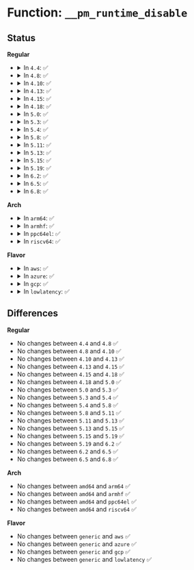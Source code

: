# Function: <code>__pm_runtime_disable</code>

## Status
<b>Regular</b>
<ul>
<li>
<details>
<summary>In <code>4.4</code>: ✅</summary>

```c
void __pm_runtime_disable(struct device *dev, bool check_resume);
```

**Collision:** Unique Global

**Inline:** No

**Transformation:** False

**Instances:**

```
In drivers/base/power/runtime.c (ffffffff81557c00)
Location: drivers/base/power/runtime.c:1168
Inline: False
Direct callers:
  - drivers/phy/phy-core.c:devm_phy_consume
  - drivers/pinctrl/intel/pinctrl-baytrail.c:byt_gpio_remove
  - drivers/gpio/gpio-lynxpoint.c:lp_gpio_remove
  - drivers/base/power/runtime.c:pm_runtime_force_suspend
  - drivers/base/power/runtime.c:pm_runtime_remove
  - drivers/base/power/main.c:__device_suspend_late
  - drivers/base/power/main.c:__device_suspend
  - drivers/mfd/arizona-core.c:arizona_dev_exit
  - drivers/ata/libata-core.c:ata_port_pm_resume
  - drivers/usb/core/hub.c:usb_new_device
  - drivers/usb/core/driver.c:usb_unbind_interface
  - drivers/usb/core/driver.c:usb_resume
  - drivers/usb/core/driver.c:usb_probe_interface
  - drivers/mmc/core/sdio.c:mmc_sdio_resume
```
**Symbols:**

```
ffffffff81557c00-ffffffff81557d2a: __pm_runtime_disable (STB_GLOBAL)
```
</details>
</li>
<li>
<details>
<summary>In <code>4.8</code>: ✅</summary>

```c
void __pm_runtime_disable(struct device *dev, bool check_resume);
```

**Collision:** Unique Global

**Inline:** No

**Transformation:** False

**Instances:**

```
In drivers/base/power/runtime.c (ffffffff815a9cc0)
Location: drivers/base/power/runtime.c:1172
Inline: False
Direct callers:
  - drivers/phy/phy-core.c:devm_phy_consume
  - drivers/gpio/gpio-lynxpoint.c:lp_gpio_remove
  - drivers/base/power/runtime.c:pm_runtime_force_suspend
  - drivers/base/power/runtime.c:pm_runtime_remove
  - drivers/base/power/main.c:__device_suspend
  - drivers/base/power/main.c:__device_suspend_late
  - drivers/mfd/arizona-core.c:arizona_dev_exit
  - drivers/mfd/arizona-core.c:arizona_dev_init
  - drivers/scsi/scsi_pm.c:scsi_bus_resume_common
  - drivers/ata/libata-core.c:ata_port_pm_resume
  - drivers/usb/core/hub.c:usb_new_device
  - drivers/usb/core/driver.c:usb_resume
  - drivers/usb/core/driver.c:usb_unbind_interface
  - drivers/usb/core/driver.c:usb_probe_interface
  - drivers/mmc/core/sdio.c:mmc_sdio_resume
```
**Symbols:**

```
ffffffff815a9cc0-ffffffff815a9dd2: __pm_runtime_disable (STB_GLOBAL)
```
</details>
</li>
<li>
<details>
<summary>In <code>4.10</code>: ✅</summary>

```c
void __pm_runtime_disable(struct device *dev, bool check_resume);
```

**Collision:** Unique Global

**Inline:** No

**Transformation:** False

**Instances:**

```
In drivers/base/power/runtime.c (ffffffff815d8090)
Location: drivers/base/power/runtime.c:1260
Inline: False
Direct callers:
  - drivers/phy/phy-core.c:devm_phy_consume
  - drivers/gpio/gpio-lynxpoint.c:lp_gpio_remove
  - drivers/base/power/runtime.c:pm_runtime_remove
  - drivers/base/power/main.c:__device_suspend
  - drivers/base/power/main.c:__device_suspend_late
  - drivers/mfd/arizona-core.c:arizona_dev_exit
  - drivers/mfd/arizona-core.c:arizona_dev_init
  - drivers/scsi/hosts.c:scsi_add_host_with_dma
  - drivers/scsi/scsi_pm.c:scsi_bus_resume_common
  - drivers/ata/libata-core.c:ata_port_pm_resume
  - drivers/usb/core/hub.c:usb_new_device
  - drivers/usb/core/driver.c:usb_resume
  - drivers/usb/core/driver.c:usb_unbind_interface
  - drivers/usb/core/driver.c:usb_probe_interface
  - drivers/mmc/core/sdio.c:mmc_sdio_resume
```
**Symbols:**

```
ffffffff815d8090-ffffffff815d81a2: __pm_runtime_disable (STB_GLOBAL)
```
</details>
</li>
<li>
<details>
<summary>In <code>4.13</code>: ✅</summary>

```c
void __pm_runtime_disable(struct device *dev, bool check_resume);
```

**Collision:** Unique Global

**Inline:** No

**Transformation:** False

**Instances:**

```
In drivers/base/power/runtime.c (ffffffff815ecfd0)
Location: drivers/base/power/runtime.c:1260
Inline: False
Direct callers:
  - drivers/phy/phy-core.c:devm_phy_consume
  - drivers/gpio/gpio-lynxpoint.c:lp_gpio_remove
  - drivers/base/power/runtime.c:pm_runtime_remove
  - drivers/base/power/main.c:__device_suspend
  - drivers/base/power/main.c:__device_suspend_late
  - drivers/mfd/arizona-core.c:arizona_dev_exit
  - drivers/mfd/arizona-core.c:arizona_dev_init
  - drivers/scsi/hosts.c:scsi_add_host_with_dma
  - drivers/scsi/scsi_pm.c:scsi_bus_resume_common
  - drivers/ata/libata-core.c:ata_port_pm_resume
  - drivers/usb/core/hub.c:usb_new_device
  - drivers/usb/core/driver.c:usb_resume
  - drivers/usb/core/driver.c:usb_unbind_interface
  - drivers/usb/core/driver.c:usb_probe_interface
  - drivers/usb/host/ohci-platform.c:ohci_platform_remove
  - drivers/usb/host/ohci-platform.c:ohci_platform_probe
  - drivers/usb/host/ohci-platform.c:ohci_platform_probe
  - drivers/i2c/busses/i2c-designware-platdrv.c:dw_i2c_plat_remove
  - drivers/i2c/busses/i2c-designware-platdrv.c:dw_i2c_plat_probe
  - drivers/mmc/core/sdio.c:mmc_sdio_resume
```
**Symbols:**

```
ffffffff815ecfd0-ffffffff815ed0c0: __pm_runtime_disable (STB_GLOBAL)
```
</details>
</li>
<li>
<details>
<summary>In <code>4.15</code>: ✅</summary>

```c
void __pm_runtime_disable(struct device *dev, bool check_resume);
```

**Collision:** Unique Global

**Inline:** No

**Transformation:** False

**Instances:**

```
In drivers/base/power/runtime.c (ffffffff81654380)
Location: drivers/base/power/runtime.c:1245
Inline: False
Direct callers:
  - drivers/phy/phy-core.c:devm_phy_consume
  - drivers/gpio/gpio-lynxpoint.c:lp_gpio_remove
  - drivers/base/power/runtime.c:pm_runtime_remove
  - drivers/base/power/main.c:__device_suspend
  - drivers/base/power/main.c:__device_suspend_late
  - drivers/mfd/arizona-core.c:arizona_dev_exit
  - drivers/mfd/arizona-core.c:arizona_dev_init
  - drivers/scsi/hosts.c:scsi_add_host_with_dma
  - drivers/scsi/scsi_pm.c:scsi_bus_resume_common
  - drivers/ata/libata-core.c:ata_port_pm_resume
  - drivers/usb/core/hub.c:usb_new_device
  - drivers/usb/core/driver.c:usb_resume
  - drivers/usb/core/driver.c:usb_unbind_interface
  - drivers/usb/core/driver.c:usb_probe_interface
  - drivers/usb/host/ohci-platform.c:ohci_platform_remove
  - drivers/usb/host/ohci-platform.c:ohci_platform_probe
  - drivers/i2c/busses/i2c-designware-platdrv.c:dw_i2c_plat_remove
  - drivers/i2c/busses/i2c-designware-platdrv.c:dw_i2c_plat_probe
  - drivers/mmc/core/sdio.c:mmc_sdio_resume
```
**Symbols:**

```
ffffffff81654380-ffffffff81654470: __pm_runtime_disable (STB_GLOBAL)
```
</details>
</li>
<li>
<details>
<summary>In <code>4.18</code>: ✅</summary>

```c
void __pm_runtime_disable(struct device *dev, bool check_resume);
```

**Collision:** Unique Global

**Inline:** No

**Transformation:** False

**Instances:**

```
In drivers/base/power/runtime.c (ffffffff8168f9d0)
Location: drivers/base/power/runtime.c:1245
Inline: False
Direct callers:
  - drivers/phy/phy-core.c:devm_phy_consume
  - drivers/gpio/gpio-lynxpoint.c:lp_gpio_remove
  - drivers/pwm/pwm-lpss-platform.c:pwm_lpss_remove_platform
  - drivers/base/power/runtime.c:pm_runtime_remove
  - drivers/base/power/main.c:__device_suspend
  - drivers/base/power/main.c:__device_suspend_late
  - drivers/mfd/arizona-core.c:arizona_dev_exit
  - drivers/mfd/arizona-core.c:arizona_dev_init
  - drivers/scsi/hosts.c:scsi_add_host_with_dma
  - drivers/scsi/scsi_pm.c:scsi_bus_resume_common
  - drivers/ata/libata-core.c:ata_port_pm_resume
  - drivers/usb/core/hub.c:usb_new_device
  - drivers/usb/core/driver.c:usb_resume
  - drivers/usb/core/driver.c:usb_driver_claim_interface
  - drivers/usb/core/driver.c:usb_unbind_interface
  - drivers/usb/core/driver.c:usb_probe_interface
  - drivers/usb/host/ohci-platform.c:ohci_platform_remove
  - drivers/usb/host/ohci-platform.c:ohci_platform_probe
  - drivers/mmc/core/sdio.c:mmc_sdio_resume
```
**Symbols:**

```
ffffffff8168f9d0-ffffffff8168faac: __pm_runtime_disable (STB_GLOBAL)
```
</details>
</li>
<li>
<details>
<summary>In <code>5.0</code>: ✅</summary>

```c
void __pm_runtime_disable(struct device *dev, bool check_resume);
```

**Collision:** Unique Global

**Inline:** No

**Transformation:** False

**Instances:**

```
In drivers/base/power/runtime.c (ffffffff816afd60)
Location: drivers/base/power/runtime.c:1252
Inline: False
Direct callers:
  - drivers/phy/phy-core.c:devm_phy_consume
  - drivers/gpio/gpio-lynxpoint.c:lp_gpio_remove
  - drivers/pwm/pwm-lpss-platform.c:pwm_lpss_remove_platform
  - drivers/tty/serdev/core.c:serdev_controller_add
  - drivers/base/power/runtime.c:pm_runtime_remove
  - drivers/base/power/main.c:__device_suspend
  - drivers/base/power/main.c:__device_suspend_late
  - drivers/mfd/arizona-core.c:arizona_dev_exit
  - drivers/mfd/arizona-core.c:arizona_dev_init
  - drivers/scsi/hosts.c:scsi_add_host_with_dma
  - drivers/ata/libata-core.c:ata_port_pm_resume
  - drivers/usb/core/hub.c:usb_new_device
  - drivers/usb/core/driver.c:usb_resume
  - drivers/usb/core/driver.c:usb_driver_claim_interface
  - drivers/usb/core/driver.c:usb_unbind_interface
  - drivers/usb/core/driver.c:usb_probe_interface
  - drivers/usb/host/ohci-platform.c:ohci_platform_remove
  - drivers/usb/host/ohci-platform.c:ohci_platform_probe
  - drivers/mmc/core/sdio.c:mmc_sdio_resume
```
**Symbols:**

```
ffffffff816afd60-ffffffff816afe3c: __pm_runtime_disable (STB_GLOBAL)
```
</details>
</li>
<li>
<details>
<summary>In <code>5.3</code>: ✅</summary>

```c
void __pm_runtime_disable(struct device *dev, bool check_resume);
```

**Collision:** Unique Global

**Inline:** No

**Transformation:** False

**Instances:**

```
In drivers/base/power/runtime.c (ffffffff816e9c40)
Location: drivers/base/power/runtime.c:1328
Inline: False
Direct callers:
  - drivers/phy/phy-core.c:devm_phy_consume
  - drivers/gpio/gpio-lynxpoint.c:lp_gpio_remove
  - drivers/pwm/pwm-lpss-platform.c:pwm_lpss_remove_platform
  - drivers/tty/serdev/core.c:serdev_controller_add
  - drivers/base/power/runtime.c:pm_runtime_remove
  - drivers/base/power/main.c:__device_suspend
  - drivers/base/power/main.c:__device_suspend_late
  - drivers/mfd/arizona-core.c:arizona_dev_exit
  - drivers/mfd/arizona-core.c:arizona_dev_init
  - drivers/scsi/hosts.c:scsi_add_host_with_dma
  - drivers/ata/libata-core.c:ata_port_pm_resume
  - drivers/usb/core/hub.c:usb_new_device
  - drivers/usb/core/driver.c:usb_resume
  - drivers/usb/core/driver.c:usb_driver_claim_interface
  - drivers/usb/core/driver.c:usb_unbind_interface
  - drivers/usb/core/driver.c:usb_probe_interface
  - drivers/usb/host/ohci-platform.c:ohci_platform_remove
  - drivers/usb/host/ohci-platform.c:ohci_platform_probe
  - drivers/i2c/busses/i2c-designware-platdrv.c:dw_i2c_plat_remove
  - drivers/i2c/busses/i2c-designware-platdrv.c:dw_i2c_plat_probe
  - drivers/mmc/core/sdio.c:mmc_sdio_resume
```
**Symbols:**

```
ffffffff816e9c40-ffffffff816e9d37: __pm_runtime_disable (STB_GLOBAL)
```
</details>
</li>
<li>
<details>
<summary>In <code>5.4</code>: ✅</summary>

```c
void __pm_runtime_disable(struct device *dev, bool check_resume);
```

**Collision:** Unique Global

**Inline:** No

**Transformation:** False

**Instances:**

```
In drivers/base/power/runtime.c (ffffffff8170dca0)
Location: drivers/base/power/runtime.c:1330
Inline: False
Direct callers:
  - drivers/phy/phy-core.c:devm_phy_consume
  - drivers/gpio/gpio-lynxpoint.c:lp_gpio_remove
  - drivers/pwm/pwm-lpss-platform.c:pwm_lpss_remove_platform
  - drivers/tty/serdev/core.c:serdev_controller_add
  - drivers/base/power/runtime.c:pm_runtime_remove
  - drivers/base/power/main.c:__device_suspend
  - drivers/base/power/main.c:__device_suspend_late
  - drivers/mfd/arizona-core.c:arizona_dev_exit
  - drivers/mfd/arizona-core.c:arizona_dev_init
  - drivers/scsi/hosts.c:scsi_add_host_with_dma
  - drivers/ata/libata-core.c:ata_port_pm_resume
  - drivers/usb/core/hub.c:usb_new_device
  - drivers/usb/core/driver.c:usb_resume
  - drivers/usb/core/driver.c:usb_driver_claim_interface
  - drivers/usb/core/driver.c:usb_unbind_interface
  - drivers/usb/core/driver.c:usb_probe_interface
  - drivers/usb/host/ohci-platform.c:ohci_platform_remove
  - drivers/usb/host/ohci-platform.c:ohci_platform_probe
  - drivers/i2c/busses/i2c-designware-platdrv.c:dw_i2c_plat_remove
  - drivers/i2c/busses/i2c-designware-platdrv.c:dw_i2c_plat_probe
  - drivers/mmc/core/sdio.c:mmc_sdio_resume
```
**Symbols:**

```
ffffffff8170dca0-ffffffff8170dd97: __pm_runtime_disable (STB_GLOBAL)
```
</details>
</li>
<li>
<details>
<summary>In <code>5.8</code>: ✅</summary>

```c
void __pm_runtime_disable(struct device *dev, bool check_resume);
```

**Collision:** Unique Global

**Inline:** No

**Transformation:** False

**Instances:**

```
In drivers/base/power/runtime.c (ffffffff817c8f60)
Location: drivers/base/power/runtime.c:1351
Inline: False
Direct callers:
  - drivers/phy/phy-core.c:devm_phy_consume
  - drivers/pwm/pwm-lpss-platform.c:pwm_lpss_remove_platform
  - drivers/tty/serdev/core.c:serdev_controller_add
  - drivers/base/power/runtime.c:pm_runtime_force_suspend
  - drivers/base/power/runtime.c:pm_runtime_remove
  - drivers/base/power/main.c:__device_suspend
  - drivers/base/power/main.c:__device_suspend_late
  - drivers/mfd/arizona-core.c:arizona_dev_exit
  - drivers/mfd/arizona-core.c:arizona_dev_init
  - drivers/scsi/hosts.c:scsi_add_host_with_dma
  - drivers/scsi/scsi_pm.c:scsi_bus_resume_common
  - drivers/ata/libata-core.c:ata_port_pm_resume
  - drivers/usb/core/hub.c:usb_new_device
  - drivers/usb/core/driver.c:usb_resume
  - drivers/usb/core/driver.c:usb_driver_claim_interface
  - drivers/usb/core/driver.c:usb_unbind_interface
  - drivers/usb/core/driver.c:usb_probe_interface
  - drivers/usb/host/ehci-platform.c:ehci_platform_resume
  - drivers/usb/host/ohci-platform.c:ohci_platform_resume
  - drivers/usb/host/ohci-platform.c:ohci_platform_remove
  - drivers/usb/host/ohci-platform.c:ohci_platform_probe
  - drivers/i2c/i2c-core-base.c:i2c_del_adapter
  - drivers/i2c/busses/i2c-designware-platdrv.c:dw_i2c_plat_pm_cleanup
  - drivers/mmc/core/sdio.c:mmc_sdio_resume
  - drivers/remoteproc/remoteproc_core.c:devm_rproc_free
```
**Symbols:**

```
ffffffff817c8f60-ffffffff817c9092: __pm_runtime_disable (STB_GLOBAL)
```
</details>
</li>
<li>
<details>
<summary>In <code>5.11</code>: ✅</summary>

```c
void __pm_runtime_disable(struct device *dev, bool check_resume);
```

**Collision:** Unique Global

**Inline:** No

**Transformation:** False

**Instances:**

```
In drivers/base/power/runtime.c (ffffffff817ddd30)
Location: drivers/base/power/runtime.c:1383
Inline: False
Direct callers:
  - drivers/phy/phy-core.c:devm_phy_consume
  - drivers/pwm/pwm-lpss-platform.c:pwm_lpss_remove_platform
  - drivers/tty/serdev/core.c:serdev_controller_add
  - drivers/base/power/runtime.c:pm_runtime_force_suspend
  - drivers/base/power/runtime.c:pm_runtime_remove
  - drivers/base/power/main.c:__device_suspend
  - drivers/base/power/main.c:__device_suspend_late
  - drivers/mfd/arizona-core.c:arizona_dev_exit
  - drivers/mfd/arizona-core.c:arizona_dev_init
  - drivers/scsi/hosts.c:scsi_add_host_with_dma
  - drivers/scsi/scsi_pm.c:scsi_bus_resume_common
  - drivers/ata/libata-core.c:ata_port_pm_resume
  - drivers/usb/core/hub.c:usb_new_device
  - drivers/usb/core/driver.c:usb_resume
  - drivers/usb/core/driver.c:usb_driver_claim_interface
  - drivers/usb/core/driver.c:usb_unbind_interface
  - drivers/usb/core/driver.c:usb_probe_interface
  - drivers/usb/host/ehci-platform.c:ehci_platform_resume
  - drivers/usb/host/ohci-platform.c:ohci_platform_resume
  - drivers/usb/host/ohci-platform.c:ohci_platform_remove
  - drivers/usb/host/ohci-platform.c:ohci_platform_probe
  - drivers/i2c/i2c-core-base.c:i2c_del_adapter
  - drivers/i2c/busses/i2c-designware-platdrv.c:dw_i2c_plat_pm_cleanup
  - drivers/mmc/core/sdio.c:mmc_sdio_resume
```
**Symbols:**

```
ffffffff817ddd30-ffffffff817dde62: __pm_runtime_disable (STB_GLOBAL)
```
</details>
</li>
<li>
<details>
<summary>In <code>5.13</code>: ✅</summary>

```c
void __pm_runtime_disable(struct device *dev, bool check_resume);
```

**Collision:** Unique Global

**Inline:** No

**Transformation:** False

**Instances:**

```
In drivers/base/power/runtime.c (ffffffff817c20b0)
Location: drivers/base/power/runtime.c:1383
Inline: False
Direct callers:
  - drivers/phy/phy-core.c:devm_phy_consume
  - drivers/pwm/pwm-lpss-platform.c:pwm_lpss_remove_platform
  - drivers/tty/serdev/core.c:serdev_controller_add
  - drivers/base/power/runtime.c:pm_runtime_force_suspend
  - drivers/base/power/runtime.c:pm_runtime_remove
  - drivers/base/power/main.c:__device_suspend
  - drivers/base/power/main.c:__device_suspend_late
  - drivers/mfd/arizona-core.c:arizona_dev_exit
  - drivers/mfd/arizona-core.c:arizona_dev_init
  - drivers/scsi/hosts.c:scsi_add_host_with_dma
  - drivers/scsi/scsi_pm.c:scsi_bus_resume_common
  - drivers/ata/libata-core.c:ata_port_pm_resume
  - drivers/usb/core/hub.c:usb_new_device
  - drivers/usb/core/driver.c:usb_resume
  - drivers/usb/core/driver.c:usb_driver_claim_interface
  - drivers/usb/core/driver.c:usb_unbind_interface
  - drivers/usb/core/driver.c:usb_probe_interface
  - drivers/usb/host/ehci-platform.c:ehci_platform_resume
  - drivers/usb/host/ohci-platform.c:ohci_platform_resume
  - drivers/usb/host/ohci-platform.c:ohci_platform_remove
  - drivers/usb/host/ohci-platform.c:ohci_platform_probe
  - drivers/i2c/i2c-core-base.c:i2c_del_adapter
  - drivers/i2c/busses/i2c-designware-platdrv.c:dw_i2c_plat_pm_cleanup
  - drivers/mmc/core/sdio.c:mmc_sdio_resume
```
**Symbols:**

```
ffffffff817c20b0-ffffffff817c21e2: __pm_runtime_disable (STB_GLOBAL)
```
</details>
</li>
<li>
<details>
<summary>In <code>5.15</code>: ✅</summary>

```c
void __pm_runtime_disable(struct device *dev, bool check_resume);
```

**Collision:** Unique Global

**Inline:** No

**Transformation:** False

**Instances:**

```
In drivers/base/power/runtime.c (ffffffff8184ba10)
Location: drivers/base/power/runtime.c:1402
Inline: False
Direct callers:
  - drivers/phy/phy-core.c:devm_phy_consume
  - drivers/pwm/pwm-lpss-platform.c:pwm_lpss_remove_platform
  - drivers/tty/serdev/core.c:serdev_controller_add
  - drivers/base/power/runtime.c:pm_runtime_force_suspend
  - drivers/base/power/runtime.c:pm_runtime_remove
  - drivers/base/power/runtime.c:devm_pm_runtime_enable
  - drivers/base/power/main.c:__device_suspend
  - drivers/base/power/main.c:__device_suspend_late
  - drivers/scsi/hosts.c:scsi_add_host_with_dma
  - drivers/scsi/scsi_pm.c:scsi_bus_resume_common
  - drivers/ata/libata-core.c:ata_port_pm_resume
  - drivers/usb/core/hub.c:usb_new_device
  - drivers/usb/core/driver.c:usb_resume
  - drivers/usb/core/driver.c:usb_driver_claim_interface
  - drivers/usb/core/driver.c:usb_unbind_interface
  - drivers/usb/core/driver.c:usb_probe_interface
  - drivers/usb/host/ehci-platform.c:ehci_platform_resume
  - drivers/usb/host/ohci-platform.c:ohci_platform_resume
  - drivers/usb/host/ohci-platform.c:ohci_platform_remove
  - drivers/usb/host/ohci-platform.c:ohci_platform_probe
  - drivers/i2c/i2c-core-base.c:i2c_del_adapter
  - drivers/i2c/busses/i2c-designware-platdrv.c:dw_i2c_plat_pm_cleanup
  - drivers/mmc/core/sdio.c:mmc_sdio_resume
```
**Symbols:**

```
ffffffff8184ba10-ffffffff8184bb42: __pm_runtime_disable (STB_GLOBAL)
```
</details>
</li>
<li>
<details>
<summary>In <code>5.19</code>: ✅</summary>

```c
void __pm_runtime_disable(struct device *dev, bool check_resume);
```

**Collision:** Unique Global

**Inline:** No

**Transformation:** False

**Instances:**

```
In drivers/base/power/runtime.c (ffffffff81991470)
Location: drivers/base/power/runtime.c:1431
Inline: False
Direct callers:
  - drivers/phy/phy-core.c:devm_phy_consume
  - drivers/pwm/pwm-lpss-platform.c:pwm_lpss_remove_platform
  - drivers/tty/serdev/core.c:serdev_controller_add
  - drivers/base/power/runtime.c:pm_runtime_force_suspend
  - drivers/base/power/runtime.c:pm_runtime_remove
  - drivers/base/power/runtime.c:devm_pm_runtime_enable
  - drivers/base/power/main.c:__device_suspend
  - drivers/base/power/main.c:__device_suspend_late
  - drivers/scsi/hosts.c:scsi_add_host_with_dma
  - drivers/ata/libata-core.c:ata_port_pm_resume
  - drivers/usb/core/hub.c:usb_new_device
  - drivers/usb/core/driver.c:usb_resume
  - drivers/usb/core/driver.c:usb_driver_claim_interface
  - drivers/usb/core/driver.c:usb_unbind_interface
  - drivers/usb/core/driver.c:usb_probe_interface
  - drivers/usb/host/ehci-platform.c:ehci_platform_resume
  - drivers/usb/host/ohci-platform.c:ohci_platform_resume
  - drivers/usb/host/ohci-platform.c:ohci_platform_remove
  - drivers/usb/host/ohci-platform.c:ohci_platform_probe
  - drivers/i2c/i2c-core-base.c:i2c_del_adapter
  - drivers/mmc/core/sdio.c:mmc_sdio_resume
```
**Symbols:**

```
ffffffff81991470-ffffffff819915db: __pm_runtime_disable (STB_GLOBAL)
```
</details>
</li>
<li>
<details>
<summary>In <code>6.2</code>: ✅</summary>

```c
void __pm_runtime_disable(struct device *dev, bool check_resume);
```

**Collision:** Unique Global

**Inline:** No

**Transformation:** False

**Instances:**

```
In drivers/base/power/runtime.c (ffffffff81b01820)
Location: drivers/base/power/runtime.c:1444
Inline: False
Direct callers:
  - drivers/phy/phy-core.c:devm_phy_consume
  - drivers/pwm/pwm-lpss-platform.c:pwm_lpss_remove_platform
  - drivers/tty/serdev/core.c:serdev_controller_add
  - drivers/base/power/runtime.c:pm_runtime_force_suspend
  - drivers/base/power/runtime.c:pm_runtime_remove
  - drivers/base/power/runtime.c:devm_pm_runtime_enable
  - drivers/base/power/main.c:__device_suspend
  - drivers/base/power/main.c:__device_suspend_late
  - drivers/scsi/hosts.c:scsi_add_host_with_dma
  - drivers/ata/libata-core.c:ata_port_pm_resume
  - drivers/usb/core/hub.c:usb_new_device
  - drivers/usb/core/driver.c:usb_resume
  - drivers/usb/core/driver.c:usb_driver_claim_interface
  - drivers/usb/core/driver.c:usb_unbind_interface
  - drivers/usb/core/driver.c:usb_probe_interface
  - drivers/usb/host/ehci-platform.c:ehci_platform_resume
  - drivers/usb/host/ohci-platform.c:ohci_platform_resume_common
  - drivers/usb/host/ohci-platform.c:ohci_platform_remove
  - drivers/usb/host/ohci-platform.c:ohci_platform_probe
  - drivers/i2c/i2c-core-base.c:i2c_del_adapter
  - drivers/mmc/core/sdio.c:mmc_sdio_resume
```
**Symbols:**

```
ffffffff81b01820-ffffffff81b0198b: __pm_runtime_disable (STB_GLOBAL)
```
</details>
</li>
<li>
<details>
<summary>In <code>6.5</code>: ✅</summary>

```c
void __pm_runtime_disable(struct device *dev, bool check_resume);
```

**Collision:** Unique Global

**Inline:** No

**Transformation:** False

**Instances:**

```
In drivers/base/power/runtime.c (ffffffff81b4f950)
Location: drivers/base/power/runtime.c:1444
Inline: False
Direct callers:
  - drivers/phy/phy-core.c:devm_phy_consume
  - drivers/pwm/pwm-lpss-platform.c:pwm_lpss_remove_platform
  - drivers/tty/serial/serial_ctrl.c:serial_ctrl_remove
  - drivers/tty/serial/serial_port.c:serial_port_remove
  - drivers/tty/serdev/core.c:serdev_controller_add
  - drivers/base/power/runtime.c:pm_runtime_force_suspend
  - drivers/base/power/runtime.c:pm_runtime_remove
  - drivers/base/power/runtime.c:devm_pm_runtime_enable
  - drivers/base/power/main.c:__device_suspend
  - drivers/base/power/main.c:__device_suspend_late
  - drivers/scsi/hosts.c:scsi_add_host_with_dma
  - drivers/ata/libata-core.c:ata_port_pm_resume
  - drivers/usb/core/hub.c:usb_new_device
  - drivers/usb/core/driver.c:usb_resume
  - drivers/usb/core/driver.c:usb_driver_claim_interface
  - drivers/usb/core/driver.c:usb_unbind_interface
  - drivers/usb/core/driver.c:usb_probe_interface
  - drivers/usb/host/ehci-platform.c:ehci_platform_resume
  - drivers/usb/host/ohci-platform.c:ohci_platform_resume_common
  - drivers/usb/host/ohci-platform.c:ohci_platform_remove
  - drivers/usb/host/ohci-platform.c:ohci_platform_probe
  - drivers/i2c/i2c-core-base.c:i2c_del_adapter
  - drivers/mmc/core/sdio.c:mmc_sdio_resume
```
**Symbols:**

```
ffffffff81b4f950-ffffffff81b4fabb: __pm_runtime_disable (STB_GLOBAL)
```
</details>
</li>
<li>
<details>
<summary>In <code>6.8</code>: ✅</summary>

```c
void __pm_runtime_disable(struct device *dev, bool check_resume);
```

**Collision:** Unique Global

**Inline:** No

**Transformation:** False

**Instances:**

```
In drivers/base/power/runtime.c (ffffffff81ba7ed0)
Location: drivers/base/power/runtime.c:1445
Inline: False
Direct callers:
  - drivers/phy/phy-core.c:devm_phy_consume
  - drivers/pwm/pwm-lpss-platform.c:pwm_lpss_remove_platform
  - drivers/tty/serial/serial_ctrl.c:serial_ctrl_remove
  - drivers/tty/serial/serial_port.c:serial_port_remove
  - drivers/tty/serdev/core.c:serdev_controller_add
  - drivers/base/power/runtime.c:pm_runtime_force_suspend
  - drivers/base/power/runtime.c:pm_runtime_remove
  - drivers/base/power/runtime.c:devm_pm_runtime_enable
  - drivers/base/power/main.c:__device_suspend
  - drivers/base/power/main.c:__device_suspend_late
  - drivers/scsi/hosts.c:scsi_add_host_with_dma
  - drivers/usb/core/hub.c:usb_new_device
  - drivers/usb/core/driver.c:usb_resume
  - drivers/usb/core/driver.c:usb_driver_claim_interface
  - drivers/usb/core/driver.c:usb_unbind_interface
  - drivers/usb/core/driver.c:usb_probe_interface
  - drivers/usb/host/ehci-platform.c:ehci_platform_resume
  - drivers/usb/host/ohci-platform.c:ohci_platform_resume_common
  - drivers/usb/host/ohci-platform.c:ohci_platform_remove
  - drivers/usb/host/ohci-platform.c:ohci_platform_probe
  - drivers/i2c/i2c-core-base.c:i2c_del_adapter
  - drivers/mmc/core/sdio.c:mmc_sdio_resume
```
**Symbols:**

```
ffffffff81ba7ed0-ffffffff81ba803b: __pm_runtime_disable (STB_GLOBAL)
```
</details>
</li>
</ul>
<b>Arch</b>
<ul>
<li>
<details>
<summary>In <code>arm64</code>: ✅</summary>

```c
void __pm_runtime_disable(struct device *dev, bool check_resume);
```

**Collision:** Unique Global

**Inline:** No

**Transformation:** False

**Instances:**

```
In drivers/base/power/runtime.c (ffff8000108fd430)
Location: drivers/base/power/runtime.c:1330
Inline: False
Direct callers:
  - drivers/irqchip/irq-renesas-irqc.c:irqc_remove
  - drivers/irqchip/irq-renesas-irqc.c:irqc_probe
  - drivers/bus/simple-pm-bus.c:simple_pm_bus_remove
  - drivers/bus/simple-pm-bus.c:simple_pm_bus_remove
  - drivers/phy/phy-core.c:devm_phy_consume
  - drivers/pci/controller/pcie-cadence-host.c:cdns_pcie_shutdown
  - drivers/pci/controller/pcie-cadence-host.c:cdns_pcie_shutdown
  - drivers/pci/controller/pcie-cadence-host.c:cdns_pcie_shutdown
  - drivers/pci/controller/pcie-cadence-host.c:cdns_pcie_host_probe
  - drivers/pci/controller/pcie-cadence-ep.c:cdns_pcie_ep_shutdown
  - drivers/pci/controller/pcie-cadence-ep.c:cdns_pcie_ep_shutdown
  - drivers/pci/controller/pcie-cadence-ep.c:cdns_pcie_ep_shutdown
  - drivers/pci/controller/pcie-cadence-ep.c:cdns_pcie_ep_probe
  - drivers/pci/controller/pcie-rcar.c:rcar_pcie_probe
  - drivers/pci/controller/pcie-mediatek.c:mtk_pcie_probe
  - drivers/pci/controller/dwc/pci-keystone.c:ks_pcie_remove
  - drivers/pci/controller/dwc/pci-keystone.c:ks_pcie_probe
  - drivers/pci/controller/dwc/pcie-qcom.c:qcom_pcie_probe
  - drivers/pci/controller/dwc/pcie-qcom.c:qcom_pcie_probe
  - drivers/amba/bus.c:amba_remove
  - drivers/amba/bus.c:amba_probe
  - drivers/clk/renesas/rcar-usb2-clock-sel.c:rcar_usb2_clock_sel_remove
  - drivers/tty/serial/8250/8250_dw.c:dw8250_remove
  - drivers/tty/serial/8250/8250_mtk.c:mtk8250_remove
  - drivers/tty/serial/8250/8250_of.c:of_platform_serial_remove
  - drivers/tty/serial/8250/8250_of.c:of_platform_serial_probe
  - drivers/tty/serdev/core.c:serdev_controller_add
  - drivers/iommu/rockchip-iommu.c:rk_iommu_probe
  - drivers/base/power/runtime.c:pm_runtime_remove
  - drivers/base/power/main.c:__device_suspend
  - drivers/base/power/main.c:__device_suspend_late
  - drivers/mfd/arizona-core.c:arizona_dev_exit
  - drivers/mfd/arizona-core.c:arizona_dev_init
  - drivers/scsi/hosts.c:scsi_add_host_with_dma
  - drivers/ata/libata-core.c:ata_port_pm_resume
  - drivers/ata/libahci_platform.c:ahci_platform_put_resources
  - drivers/spi/spi-omap2-mcspi.c:omap2_mcspi_remove
  - drivers/spi/spi-omap2-mcspi.c:omap2_mcspi_probe
  - drivers/net/ethernet/freescale/fec_main.c:fec_drv_remove
  - drivers/net/ethernet/freescale/fec_main.c:fec_probe
  - drivers/usb/core/hub.c:usb_new_device
  - drivers/usb/core/driver.c:usb_resume
  - drivers/usb/core/driver.c:usb_driver_claim_interface
  - drivers/usb/core/driver.c:usb_unbind_interface
  - drivers/usb/core/driver.c:usb_probe_interface
  - drivers/i2c/busses/i2c-designware-platdrv.c:dw_i2c_plat_remove
  - drivers/i2c/busses/i2c-designware-platdrv.c:dw_i2c_plat_probe
  - drivers/i2c/busses/i2c-omap.c:omap_i2c_remove
  - drivers/i2c/busses/i2c-omap.c:omap_i2c_probe
  - drivers/i2c/busses/i2c-sprd.c:sprd_i2c_remove
  - drivers/i2c/busses/i2c-sprd.c:sprd_i2c_probe
  - drivers/mmc/core/sdio.c:mmc_sdio_resume
  - drivers/mmc/core/block.c:mmc_blk_remove
  - drivers/memory/mtk-smi.c:mtk_smi_common_remove
  - drivers/memory/mtk-smi.c:mtk_smi_larb_remove
```
**Symbols:**

```
ffff8000108fd430-ffff8000108fd5bc: __pm_runtime_disable (STB_GLOBAL)
```
</details>
</li>
<li>
<details>
<summary>In <code>armhf</code>: ✅</summary>

```c
void __pm_runtime_disable(struct device *dev, bool check_resume);
```

**Collision:** Unique Global

**Inline:** No

**Transformation:** False

**Instances:**

```
In drivers/base/power/runtime.c (c09e8814)
Location: drivers/base/power/runtime.c:1330
Inline: False
Direct callers:
  - drivers/irqchip/irq-renesas-intc-irqpin.c:intc_irqpin_remove
  - drivers/irqchip/irq-renesas-intc-irqpin.c:intc_irqpin_probe
  - drivers/irqchip/irq-renesas-irqc.c:irqc_remove
  - drivers/irqchip/irq-renesas-irqc.c:irqc_probe
  - drivers/bus/simple-pm-bus.c:simple_pm_bus_remove
  - drivers/bus/ti-sysc.c:sysc_remove
  - drivers/bus/ti-sysc.c:sysc_remove
  - drivers/bus/ti-sysc.c:sysc_probe
  - drivers/bus/ti-sysc.c:sysc_probe
  - drivers/phy/phy-core.c:devm_phy_consume
  - drivers/gpio/gpio-omap.c:omap_gpio_remove
  - drivers/gpio/gpio-omap.c:omap_gpio_probe
  - drivers/pwm/pwm-tipwmss.c:pwmss_remove
  - drivers/pci/controller/pcie-cadence-host.c:cdns_pcie_shutdown
  - drivers/pci/controller/pcie-cadence-host.c:cdns_pcie_host_probe
  - drivers/pci/controller/pcie-cadence-ep.c:cdns_pcie_ep_shutdown
  - drivers/pci/controller/pcie-cadence-ep.c:cdns_pcie_ep_probe
  - drivers/pci/controller/pci-tegra.c:tegra_pcie_remove
  - drivers/pci/controller/pci-tegra.c:tegra_pcie_probe
  - drivers/pci/controller/pcie-rcar.c:rcar_pcie_probe
  - drivers/pci/controller/pcie-mediatek.c:mtk_pcie_probe
  - drivers/pci/controller/pcie-mediatek.c:mtk_pcie_subsys_powerdown
  - drivers/pci/controller/dwc/pci-dra7xx.c:dra7xx_pcie_shutdown
  - drivers/pci/controller/dwc/pci-dra7xx.c:dra7xx_pcie_probe
  - drivers/pci/controller/dwc/pcie-qcom.c:qcom_pcie_probe
  - drivers/pci/controller/dwc/pcie-qcom.c:qcom_pcie_probe
  - drivers/amba/bus.c:amba_remove
  - drivers/amba/bus.c:amba_probe
  - drivers/clk/renesas/rcar-usb2-clock-sel.c:rcar_usb2_clock_sel_remove
  - drivers/clk/tegra/clk-dfll.c:tegra_dfll_unregister
  - drivers/dma/tegra20-apb-dma.c:tegra_dma_remove
  - drivers/dma/tegra20-apb-dma.c:tegra_dma_probe
  - drivers/dma/tegra20-apb-dma.c:tegra_dma_probe
  - drivers/tty/serial/8250/8250_mtk.c:mtk8250_remove
  - drivers/tty/serial/8250/8250_of.c:of_platform_serial_remove
  - drivers/tty/serial/8250/8250_of.c:of_platform_serial_probe
  - drivers/tty/serial/8250/8250_of.c:of_platform_serial_setup
  - drivers/tty/serial/omap-serial.c:serial_omap_remove
  - drivers/tty/serial/omap-serial.c:serial_omap_probe
  - drivers/tty/serdev/core.c:serdev_controller_add
  - drivers/iommu/omap-iommu.c:omap_iommu_remove
  - drivers/iommu/rockchip-iommu.c:rk_iommu_probe
  - drivers/base/power/runtime.c:pm_runtime_remove
  - drivers/base/power/main.c:__device_suspend
  - drivers/base/power/main.c:__device_suspend_late
  - drivers/mfd/arizona-core.c:arizona_dev_exit
  - drivers/mfd/arizona-core.c:arizona_dev_init
  - drivers/mfd/omap-usb-host.c:usbhs_omap_remove
  - drivers/mfd/omap-usb-host.c:usbhs_omap_probe
  - drivers/mfd/omap-usb-tll.c:usbtll_omap_remove
  - drivers/mfd/omap-usb-tll.c:usbtll_omap_probe
  - drivers/scsi/hosts.c:scsi_add_host_with_dma
  - drivers/ata/libata-core.c:ata_port_pm_resume
  - drivers/ata/libahci_platform.c:ahci_platform_put_resources
  - drivers/mtd/nand/raw/omap_elm.c:elm_remove
  - drivers/mtd/nand/raw/omap_elm.c:elm_probe
  - drivers/spi/spi-omap2-mcspi.c:omap2_mcspi_remove
  - drivers/spi/spi-omap2-mcspi.c:omap2_mcspi_probe
  - drivers/net/ethernet/freescale/fec_main.c:fec_drv_remove
  - drivers/net/ethernet/freescale/fec_main.c:fec_probe
  - drivers/net/ethernet/ti/davinci_mdio.c:davinci_mdio_remove
  - drivers/net/ethernet/ti/davinci_mdio.c:davinci_mdio_probe
  - drivers/net/ethernet/ti/cpsw.c:cpsw_remove
  - drivers/net/ethernet/ti/cpsw.c:cpsw_probe
  - drivers/net/ethernet/ti/cpsw.c:cpsw_probe
  - drivers/usb/core/hub.c:usb_new_device
  - drivers/usb/core/driver.c:usb_resume
  - drivers/usb/core/driver.c:usb_driver_claim_interface
  - drivers/usb/core/driver.c:usb_unbind_interface
  - drivers/usb/core/driver.c:usb_probe_interface
  - drivers/usb/musb/musb_core.c:musb_remove
  - drivers/usb/musb/musb_core.c:musb_init_controller
  - drivers/rtc/rtc-omap.c:omap_rtc_remove
  - drivers/rtc/rtc-omap.c:omap_rtc_probe
  - drivers/i2c/busses/i2c-designware-platdrv.c:dw_i2c_plat_remove
  - drivers/i2c/busses/i2c-designware-platdrv.c:dw_i2c_plat_probe
  - drivers/i2c/busses/i2c-imx.c:i2c_imx_remove
  - drivers/i2c/busses/i2c-imx.c:i2c_imx_probe
  - drivers/i2c/busses/i2c-omap.c:omap_i2c_remove
  - drivers/i2c/busses/i2c-omap.c:omap_i2c_probe
  - drivers/i2c/busses/i2c-s3c2410.c:s3c24xx_i2c_remove
  - drivers/i2c/busses/i2c-s3c2410.c:s3c24xx_i2c_probe
  - drivers/mmc/core/sdio.c:mmc_sdio_resume
  - drivers/mmc/core/block.c:mmc_blk_remove
  - drivers/mmc/host/omap_hsmmc.c:omap_hsmmc_remove
  - drivers/mmc/host/omap_hsmmc.c:omap_hsmmc_probe
  - drivers/mmc/host/sdhci-esdhc-imx.c:sdhci_esdhc_imx_remove
  - drivers/clocksource/timer-ti-dm.c:omap_dm_timer_remove
  - drivers/clocksource/timer-ti-dm.c:omap_dm_timer_probe
  - drivers/memory/omap-gpmc.c:gpmc_remove
  - drivers/memory/omap-gpmc.c:gpmc_probe
  - drivers/memory/mtk-smi.c:mtk_smi_common_remove
  - drivers/memory/mtk-smi.c:mtk_smi_larb_remove
```
**Symbols:**

```
c09e8814-c09e8928: __pm_runtime_disable (STB_GLOBAL)
```
</details>
</li>
<li>
<details>
<summary>In <code>ppc64el</code>: ✅</summary>

```c
void __pm_runtime_disable(struct device *dev, bool check_resume);
```

**Collision:** Unique Global

**Inline:** No

**Transformation:** False

**Instances:**

```
In drivers/base/power/runtime.c (c000000000999d40)
Location: drivers/base/power/runtime.c:1330
Inline: False
Direct callers:
  - drivers/bus/simple-pm-bus.c:simple_pm_bus_remove
  - drivers/bus/simple-pm-bus.c:simple_pm_bus_remove
  - drivers/phy/phy-core.c:devm_phy_consume
  - drivers/pci/controller/pcie-cadence-host.c:cdns_pcie_shutdown
  - drivers/pci/controller/pcie-cadence-host.c:cdns_pcie_shutdown
  - drivers/pci/controller/pcie-cadence-host.c:cdns_pcie_shutdown
  - drivers/pci/controller/pcie-cadence-host.c:cdns_pcie_host_probe
  - drivers/pci/controller/pcie-cadence-ep.c:cdns_pcie_ep_shutdown
  - drivers/pci/controller/pcie-cadence-ep.c:cdns_pcie_ep_shutdown
  - drivers/pci/controller/pcie-cadence-ep.c:cdns_pcie_ep_shutdown
  - drivers/pci/controller/pcie-cadence-ep.c:cdns_pcie_ep_probe
  - drivers/tty/serial/8250/8250_of.c:of_platform_serial_remove
  - drivers/tty/serial/8250/8250_of.c:of_platform_serial_probe
  - drivers/tty/serdev/core.c:serdev_controller_add
  - drivers/base/power/runtime.c:pm_runtime_remove
  - drivers/base/power/main.c:__device_suspend
  - drivers/base/power/main.c:__device_suspend_late
  - drivers/mfd/arizona-core.c:arizona_dev_exit
  - drivers/mfd/arizona-core.c:arizona_dev_init
  - drivers/scsi/hosts.c:scsi_add_host_with_dma
  - drivers/ata/libata-core.c:ata_port_pm_resume
  - drivers/usb/core/hub.c:usb_new_device
  - drivers/usb/core/driver.c:usb_resume
  - drivers/usb/core/driver.c:usb_driver_claim_interface
  - drivers/usb/core/driver.c:usb_unbind_interface
  - drivers/usb/core/driver.c:usb_probe_interface
  - drivers/i2c/busses/i2c-designware-platdrv.c:dw_i2c_plat_remove
  - drivers/i2c/busses/i2c-designware-platdrv.c:dw_i2c_plat_probe
  - drivers/mmc/core/sdio.c:mmc_sdio_resume
```
**Symbols:**

```
c000000000999d40-c000000000999eec: __pm_runtime_disable (STB_GLOBAL)
```
</details>
</li>
<li>
<details>
<summary>In <code>riscv64</code>: ✅</summary>

```c
void __pm_runtime_disable(struct device *dev, bool check_resume);
```

**Collision:** Unique Global

**Inline:** No

**Transformation:** False

**Instances:**

```
In drivers/base/power/runtime.c (ffffffe00058c1ac)
Location: drivers/base/power/runtime.c:1330
Inline: False
Direct callers:
  - drivers/bus/simple-pm-bus.c:simple_pm_bus_remove
  - drivers/phy/phy-core.c:devm_phy_consume
  - drivers/pci/controller/pcie-cadence-host.c:cdns_pcie_shutdown
  - drivers/pci/controller/pcie-cadence-host.c:cdns_pcie_host_probe
  - drivers/pci/controller/pcie-cadence-ep.c:cdns_pcie_ep_shutdown
  - drivers/pci/controller/pcie-cadence-ep.c:cdns_pcie_ep_probe
  - drivers/tty/serial/8250/8250_of.c:of_platform_serial_remove
  - drivers/tty/serial/8250/8250_of.c:of_platform_serial_probe
  - drivers/tty/serdev/core.c:serdev_controller_add
  - drivers/base/power/runtime.c:pm_runtime_remove
  - drivers/mfd/arizona-core.c:arizona_dev_exit
  - drivers/mfd/arizona-core.c:arizona_dev_init
  - drivers/scsi/hosts.c:scsi_add_host_with_dma
  - drivers/ata/libata-core.c:ata_port_pm_resume
  - drivers/usb/core/hub.c:usb_new_device
  - drivers/usb/core/driver.c:usb_resume
  - drivers/usb/core/driver.c:usb_driver_claim_interface
  - drivers/usb/core/driver.c:usb_unbind_interface
  - drivers/usb/core/driver.c:usb_probe_interface
  - drivers/i2c/busses/i2c-designware-platdrv.c:dw_i2c_plat_remove
  - drivers/i2c/busses/i2c-designware-platdrv.c:dw_i2c_plat_probe
  - drivers/mmc/core/sdio.c:mmc_sdio_resume
  - drivers/mmc/core/block.c:mmc_blk_remove
```
**Symbols:**

```
ffffffe00058c1ac-ffffffe00058c2be: __pm_runtime_disable (STB_GLOBAL)
```
</details>
</li>
</ul>
<b>Flavor</b>
<ul>
<li>
<details>
<summary>In <code>aws</code>: ✅</summary>

```c
void __pm_runtime_disable(struct device *dev, bool check_resume);
```

**Collision:** Unique Global

**Inline:** No

**Transformation:** False

**Instances:**

```
In drivers/base/power/runtime.c (ffffffff816d33f0)
Location: drivers/base/power/runtime.c:1330
Inline: False
Direct callers:
  - drivers/phy/phy-core.c:devm_phy_consume
  - drivers/tty/serdev/core.c:serdev_controller_add
  - drivers/base/power/runtime.c:pm_runtime_remove
  - drivers/base/power/main.c:__device_suspend
  - drivers/base/power/main.c:__device_suspend_late
  - drivers/mfd/arizona-core.c:arizona_dev_exit
  - drivers/mfd/arizona-core.c:arizona_dev_init
  - drivers/scsi/hosts.c:scsi_add_host_with_dma
  - drivers/ata/libata-core.c:ata_port_pm_resume
  - drivers/usb/core/hub.c:usb_new_device
  - drivers/usb/core/driver.c:usb_resume
  - drivers/usb/core/driver.c:usb_driver_claim_interface
  - drivers/usb/core/driver.c:usb_unbind_interface
  - drivers/usb/core/driver.c:usb_probe_interface
  - drivers/usb/host/ohci-platform.c:ohci_platform_remove
  - drivers/usb/host/ohci-platform.c:ohci_platform_probe
  - drivers/mmc/core/sdio.c:mmc_sdio_resume
```
**Symbols:**

```
ffffffff816d33f0-ffffffff816d34e7: __pm_runtime_disable (STB_GLOBAL)
```
</details>
</li>
<li>
<details>
<summary>In <code>azure</code>: ✅</summary>

```c
void __pm_runtime_disable(struct device *dev, bool check_resume);
```

**Collision:** Unique Global

**Inline:** No

**Transformation:** False

**Instances:**

```
In drivers/base/power/runtime.c (ffffffff816ae6c0)
Location: drivers/base/power/runtime.c:1330
Inline: False
Direct callers:
  - drivers/phy/phy-core.c:devm_phy_consume
  - drivers/gpio/gpio-lynxpoint.c:lp_gpio_remove
  - drivers/base/power/runtime.c:pm_runtime_remove
  - drivers/base/power/main.c:__device_suspend
  - drivers/base/power/main.c:__device_suspend_late
  - drivers/mfd/arizona-core.c:arizona_dev_exit
  - drivers/mfd/arizona-core.c:arizona_dev_init
  - drivers/scsi/hosts.c:scsi_add_host_with_dma
  - drivers/ata/libata-core.c:ata_port_pm_resume
  - drivers/usb/core/hub.c:usb_new_device
  - drivers/usb/core/driver.c:usb_resume
  - drivers/usb/core/driver.c:usb_driver_claim_interface
  - drivers/usb/core/driver.c:usb_unbind_interface
  - drivers/usb/core/driver.c:usb_probe_interface
```
**Symbols:**

```
ffffffff816ae6c0-ffffffff816ae7ad: __pm_runtime_disable (STB_GLOBAL)
```
</details>
</li>
<li>
<details>
<summary>In <code>gcp</code>: ✅</summary>

```c
void __pm_runtime_disable(struct device *dev, bool check_resume);
```

**Collision:** Unique Global

**Inline:** No

**Transformation:** False

**Instances:**

```
In drivers/base/power/runtime.c (ffffffff81701960)
Location: drivers/base/power/runtime.c:1330
Inline: False
Direct callers:
  - drivers/phy/phy-core.c:devm_phy_consume
  - drivers/gpio/gpio-lynxpoint.c:lp_gpio_remove
  - drivers/pwm/pwm-lpss-platform.c:pwm_lpss_remove_platform
  - drivers/tty/serdev/core.c:serdev_controller_add
  - drivers/base/power/runtime.c:pm_runtime_remove
  - drivers/base/power/main.c:__device_suspend
  - drivers/base/power/main.c:__device_suspend_late
  - drivers/mfd/arizona-core.c:arizona_dev_exit
  - drivers/mfd/arizona-core.c:arizona_dev_init
  - drivers/scsi/hosts.c:scsi_add_host_with_dma
  - drivers/ata/libata-core.c:ata_port_pm_resume
  - drivers/usb/core/hub.c:usb_new_device
  - drivers/usb/core/driver.c:usb_resume
  - drivers/usb/core/driver.c:usb_driver_claim_interface
  - drivers/usb/core/driver.c:usb_unbind_interface
  - drivers/usb/core/driver.c:usb_probe_interface
  - drivers/usb/host/ohci-platform.c:ohci_platform_remove
  - drivers/usb/host/ohci-platform.c:ohci_platform_probe
  - drivers/i2c/busses/i2c-designware-platdrv.c:dw_i2c_plat_remove
  - drivers/i2c/busses/i2c-designware-platdrv.c:dw_i2c_plat_probe
  - drivers/mmc/core/sdio.c:mmc_sdio_resume
```
**Symbols:**

```
ffffffff81701960-ffffffff81701a57: __pm_runtime_disable (STB_GLOBAL)
```
</details>
</li>
<li>
<details>
<summary>In <code>lowlatency</code>: ✅</summary>

```c
void __pm_runtime_disable(struct device *dev, bool check_resume);
```

**Collision:** Unique Global

**Inline:** No

**Transformation:** False

**Instances:**

```
In drivers/base/power/runtime.c (ffffffff8171c5c0)
Location: drivers/base/power/runtime.c:1330
Inline: False
Direct callers:
  - drivers/phy/phy-core.c:devm_phy_consume
  - drivers/gpio/gpio-lynxpoint.c:lp_gpio_remove
  - drivers/pwm/pwm-lpss-platform.c:pwm_lpss_remove_platform
  - drivers/tty/serdev/core.c:serdev_controller_add
  - drivers/base/power/runtime.c:pm_runtime_remove
  - drivers/base/power/main.c:__device_suspend
  - drivers/base/power/main.c:__device_suspend_late
  - drivers/mfd/arizona-core.c:arizona_dev_exit
  - drivers/mfd/arizona-core.c:arizona_dev_init
  - drivers/scsi/hosts.c:scsi_add_host_with_dma
  - drivers/ata/libata-core.c:ata_port_pm_resume
  - drivers/usb/core/hub.c:usb_new_device
  - drivers/usb/core/driver.c:usb_resume
  - drivers/usb/core/driver.c:usb_driver_claim_interface
  - drivers/usb/core/driver.c:usb_unbind_interface
  - drivers/usb/core/driver.c:usb_probe_interface
  - drivers/usb/host/ohci-platform.c:ohci_platform_remove
  - drivers/usb/host/ohci-platform.c:ohci_platform_probe
  - drivers/i2c/busses/i2c-designware-platdrv.c:dw_i2c_plat_remove
  - drivers/i2c/busses/i2c-designware-platdrv.c:dw_i2c_plat_probe
  - drivers/mmc/core/sdio.c:mmc_sdio_resume
```
**Symbols:**

```
ffffffff8171c5c0-ffffffff8171c6c0: __pm_runtime_disable (STB_GLOBAL)
```
</details>
</li>
</ul>

## Differences
<b>Regular</b>
<ul>
<li>
No changes between <code>4.4</code> and <code>4.8</code> ✅
</li>
<li>
No changes between <code>4.8</code> and <code>4.10</code> ✅
</li>
<li>
No changes between <code>4.10</code> and <code>4.13</code> ✅
</li>
<li>
No changes between <code>4.13</code> and <code>4.15</code> ✅
</li>
<li>
No changes between <code>4.15</code> and <code>4.18</code> ✅
</li>
<li>
No changes between <code>4.18</code> and <code>5.0</code> ✅
</li>
<li>
No changes between <code>5.0</code> and <code>5.3</code> ✅
</li>
<li>
No changes between <code>5.3</code> and <code>5.4</code> ✅
</li>
<li>
No changes between <code>5.4</code> and <code>5.8</code> ✅
</li>
<li>
No changes between <code>5.8</code> and <code>5.11</code> ✅
</li>
<li>
No changes between <code>5.11</code> and <code>5.13</code> ✅
</li>
<li>
No changes between <code>5.13</code> and <code>5.15</code> ✅
</li>
<li>
No changes between <code>5.15</code> and <code>5.19</code> ✅
</li>
<li>
No changes between <code>5.19</code> and <code>6.2</code> ✅
</li>
<li>
No changes between <code>6.2</code> and <code>6.5</code> ✅
</li>
<li>
No changes between <code>6.5</code> and <code>6.8</code> ✅
</li>
</ul>
<b>Arch</b>
<ul>
<li>
No changes between <code>amd64</code> and <code>arm64</code> ✅
</li>
<li>
No changes between <code>amd64</code> and <code>armhf</code> ✅
</li>
<li>
No changes between <code>amd64</code> and <code>ppc64el</code> ✅
</li>
<li>
No changes between <code>amd64</code> and <code>riscv64</code> ✅
</li>
</ul>
<b>Flavor</b>
<ul>
<li>
No changes between <code>generic</code> and <code>aws</code> ✅
</li>
<li>
No changes between <code>generic</code> and <code>azure</code> ✅
</li>
<li>
No changes between <code>generic</code> and <code>gcp</code> ✅
</li>
<li>
No changes between <code>generic</code> and <code>lowlatency</code> ✅
</li>
</ul>
